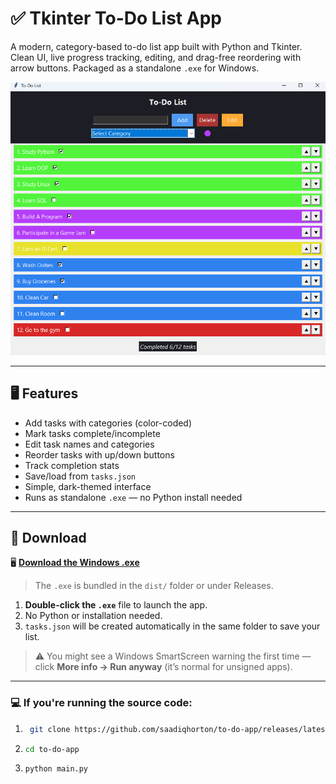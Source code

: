 # ✅ Tkinter To-Do List App

A modern, category-based to-do list app built with Python and Tkinter. Clean UI, live progress tracking, editing, and drag-free reordering with arrow buttons. Packaged as a standalone `.exe` for Windows.

![screenshot](assets/screenshot.png)

---

## 🖥️ Features

- Add tasks with categories (color-coded)
- Mark tasks complete/incomplete
- Edit task names and categories
- Reorder tasks with up/down buttons
- Track completion stats
- Save/load from `tasks.json`
- Simple, dark-themed interface
- Runs as standalone `.exe` — no Python install needed

---

## 🚀 Download

🖥️ **[Download the Windows .exe](https://github.com/saadiqhorton/to-do-app)**

> The `.exe` is bundled in the `dist/` folder or under Releases.

1. **Double-click the `.exe`** file to launch the app.
2. No Python or installation needed.
3. `tasks.json` will be created automatically in the same folder to save your list.

> ⚠️ You might see a Windows SmartScreen warning the first time — click **More info → Run anyway** (it’s normal for unsigned apps).

---

### 💻 If you're running the source code:

1. ```bash
    git clone https://github.com/saadiqhorton/to-do-app/releases/latest
2. ```bash
   cd to-do-app
3. ```bash
   python main.py
